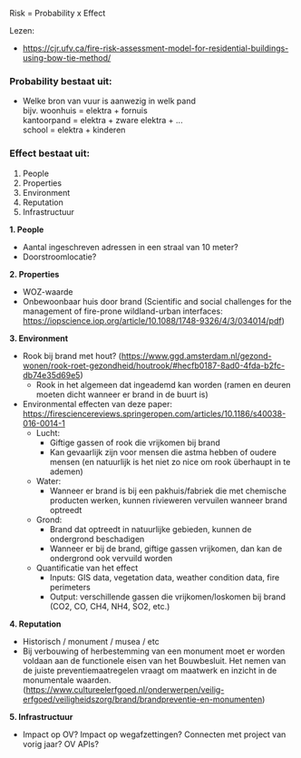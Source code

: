 Risk = Probability x Effect

Lezen:
- https://cjr.ufv.ca/fire-risk-assessment-model-for-residential-buildings-using-bow-tie-method/

### Probability bestaat uit: ###
- Welke bron van vuur is aanwezig in welk pand
        <br >
        bijv.   woonhuis = elektra + fornuis <br >
                kantoorpand = elektra + zware elektra + ... <br >
                school = elektra + kinderen

### Effect bestaat uit: ###

1. People
2. Properties
3. Environment
4. Reputation
5. Infrastructuur

__1. People__

* Aantal ingeschreven adressen in een straal van 10 meter?
* Doorstroomlocatie?

__2. Properties__

* WOZ-waarde
* Onbewoonbaar huis door brand (Scientific and social challenges for the management of fire-prone wildland-urban interfaces: https://iopscience.iop.org/article/10.1088/1748-9326/4/3/034014/pdf)

__3. Environment__

* Rook bij brand met hout? (https://www.ggd.amsterdam.nl/gezond-wonen/rook-roet-gezondheid/houtrook/#hecfb0187-8ad0-4fda-b2fc-db74e35d69e5) 
   * Rook in het algemeen dat ingeademd kan worden (ramen en deuren moeten dicht wanneer er brand in de buurt is)
* Environmental effecten van deze paper: https://firesciencereviews.springeropen.com/articles/10.1186/s40038-016-0014-1
   * Lucht: 
     * Giftige gassen of rook die vrijkomen bij brand
     * Kan gevaarlijk zijn voor mensen die astma hebben of oudere mensen (en natuurlijk is het niet zo nice om rook überhaupt in te ademen) 
   * Water: 
     * Wanneer er brand is bij een pakhuis/fabriek die met chemische producten werken, kunnen rivieweren vervuilen wanneer brand optreedt  
   * Grond: 
     * Brand dat optreedt in natuurlijke gebieden, kunnen de ondergrond beschadigen
     * Wanneer er bij de brand, giftige gassen vrijkomen, dan kan de ondergrond ook vervuild worden  
   * Quantificatie van het effect
     * Inputs: GIS data, vegetation data, weather condition data, fire perimeters
     * Output: verschillende gassen die vrijkomen/loskomen bij brand (CO2, CO, CH4, NH4, SO2, etc.)  

__4. Reputation__

* Historisch / monument / musea / etc
* Bij verbouwing of herbestemming van een monument moet er worden voldaan aan de functionele eisen van het Bouwbesluit. Het nemen van de juiste 
  preventiemaatregelen vraagt om maatwerk en inzicht in de monumentale waarden.  (https://www.cultureelerfgoed.nl/onderwerpen/veilig-erfgoed/veiligheidszorg/brand/brandpreventie-en-monumenten)

__5. Infrastructuur__

* Impact op OV? Impact op wegafzettingen? Connecten met project van vorig jaar? OV APIs?
